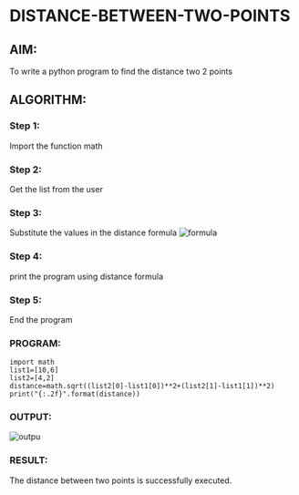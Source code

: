 # DISTANCE-BETWEEN-TWO-POINTS

## AIM:
To write a python program to find the distance two 2 points
## ALGORITHM:
### Step 1: 
Import the function math
### Step 2: 
Get the list from the user
### Step 3: 
Substitute the values in the distance formula  ![formula](/DISTANCE-BETWEEN-TWO-POINTS/formula.JPG)
### Step 4: 
print the program using distance formula
### Step 5: 
End the program
### PROGRAM:
```
import math
list1=[10,6]
list2=[4,2]
distance=math.sqrt((list2[0]-list1[0])**2+(list2[1]-list1[1])**2)
print("{:.2f}".format(distance))
```


### OUTPUT:
![outpu](/DISTANCE-BETWEEN-TWO-POINTS/output.png)

### RESULT:
The distance between two points is successfully executed. 